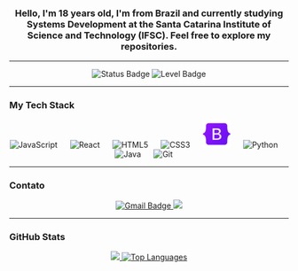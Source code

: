 <h3 align="center">Hello, I'm 18 years old, I'm from Brazil and currently studying Systems Development at the Santa Catarina Institute of Science and Technology (IFSC).
Feel free to explore my repositories. </h3>

---

<!--Status-->
<div align="center">
  <img src="https://img.shields.io/badge/Status-Active-green?style=for-the-badge&logo=appveyor" alt="Status Badge" />
  <img src="https://img.shields.io/badge/Level-Intermediate-blue?style=for-the-badge" alt="Level Badge" />
</div>

---

### My Tech Stack

<div align="center">
  <img href="https://developer.mozilla.org/en-US/docs/Web/JavaScript" src="https://cdn.jsdelivr.net/gh/devicons/devicon/icons/javascript/javascript-original.svg" height="50" alt="JavaScript" />
  <img width="15" />
  <img href="https://pt-br.legacy.reactjs.org/docs/getting-started.html" src="https://cdn.jsdelivr.net/gh/devicons/devicon/icons/react/react-original.svg" height="50" alt="React" />
  <img width="15" />
  <img href="https://developer.mozilla.org/en-US/docs/Glossary/HTML5" src="https://cdn.jsdelivr.net/gh/devicons/devicon/icons/html5/html5-original.svg" height="50" alt="HTML5" />
  <img width="15" />
  <img href="https://developer.mozilla.org/en-US/docs/Web/CSS" src="https://cdn.jsdelivr.net/gh/devicons/devicon/icons/css3/css3-original.svg" height="50" alt="CSS3" />
  <img width="15" />
   <img src="https://github.com/devicons/devicon/blob/master/icons/bootstrap/bootstrap-original.svg" height="50" alt="Bootstrap" />
  <img width="15" />
  <img href="https://www.python.org/doc/" src="https://cdn.jsdelivr.net/gh/devicons/devicon/icons/python/python-original.svg" height="50" alt="Python" />
  <img width="15" />
  <img href="https://docs.oracle.com/en/java/" src="https://cdn.jsdelivr.net/gh/devicons/devicon/icons/java/java-original.svg" height="50" alt="Java" />
  <img width="15" />
  <img src="https://fekir.info/multimedia/git.png" height="50" alt="Git" />
  <img width="15" />
</div>

---

### Contato

<div align="center">
  <a href="https://mail.google.com/mail/?view=cm&fs=1&to=cttjoaoeduardo@gmail.com" target="_blank" >
    <img src="https://img.shields.io/badge/Gmail-D14836?style=for-the-badge&logo=gmail&logoColor=white" alt="Gmail Badge"/>
  </a>
  <a href="https://www.instagram.com/jedu.duart" target="_blank">
    <img src="https://img.shields.io/badge/Instagram-E4405F?style=for-the-badge&logo=instagram&logoColor=white">
  </a>
</div>

---

###  GitHub Stats
<div align="center">
  <a href= "https://github.com/Duarte-Joao">
  <img src="https://github-readme-stats.vercel.app/api?username=Duarte-Joao&show_icons=true&theme=merko">
  <img src="https://github-readme-stats.vercel.app/api/top-langs/?username=Duarte-Joao&layout=compact&theme=merko" alt="Top Languages" />
</div>


